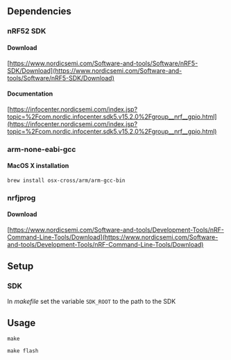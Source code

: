 ## Dependencies
### nRF52 SDK
#### Download
[https://www.nordicsemi.com/Software-and-tools/Software/nRF5-SDK/Download](https://www.nordicsemi.com/Software-and-tools/Software/nRF5-SDK/Download)
#### Documentation
[https://infocenter.nordicsemi.com/index.jsp?topic=%2Fcom.nordic.infocenter.sdk5.v15.2.0%2Fgroup__nrf__gpio.html](https://infocenter.nordicsemi.com/index.jsp?topic=%2Fcom.nordic.infocenter.sdk5.v15.2.0%2Fgroup__nrf__gpio.html)

### arm-none-eabi-gcc
#### MacOS X installation
`brew install osx-cross/arm/arm-gcc-bin`

### nrfjprog
#### Download
[https://www.nordicsemi.com/Software-and-tools/Development-Tools/nRF-Command-Line-Tools/Download](https://www.nordicsemi.com/Software-and-tools/Development-Tools/nRF-Command-Line-Tools/Download)

## Setup
### SDK
In *makefile* set the variable `SDK_ROOT` to the path to the SDK

## Usage

`make`

`make flash`
